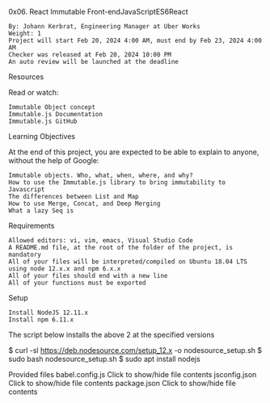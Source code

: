  0x06. React Immutable
Front-endJavaScriptES6React

    By: Johann Kerbrat, Engineering Manager at Uber Works
    Weight: 1
    Project will start Feb 20, 2024 4:00 AM, must end by Feb 23, 2024 4:00 AM
    Checker was released at Feb 20, 2024 10:00 PM
    An auto review will be launched at the deadline

Resources

Read or watch:

    Immutable Object concept
    Immutable.js Documentation
    Immutable.js GitHub

Learning Objectives

At the end of this project, you are expected to be able to explain to anyone, without the help of Google:

    Immutable objects. Who, what, when, where, and why?
    How to use the Immutable.js library to bring immutability to Javascript
    The differences between List and Map
    How to use Merge, Concat, and Deep Merging
    What a lazy Seq is

Requirements

    Allowed editors: vi, vim, emacs, Visual Studio Code
    A README.md file, at the root of the folder of the project, is mandatory
    All of your files will be interpreted/compiled on Ubuntu 18.04 LTS using node 12.x.x and npm 6.x.x
    All of your files should end with a new line
    All of your functions must be exported

Setup

    Install NodeJS 12.11.x
    Install npm 6.11.x

The script below installs the above 2 at the specified versions

$ curl -sl https://deb.nodesource.com/setup_12.x -o nodesource_setup.sh
$ sudo bash nodesource_setup.sh
$ sudo apt install nodejs

Provided files
babel.config.js
Click to show/hide file contents
jsconfig.json
Click to show/hide file contents
package.json
Click to show/hide file contents
